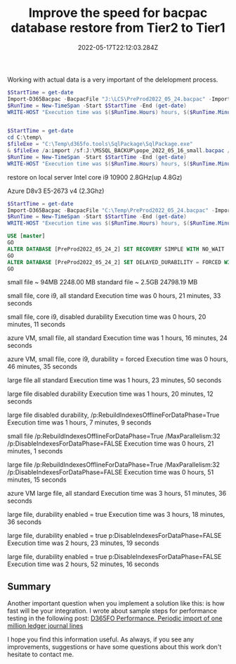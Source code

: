 ﻿---
title: "Improve the speed for bacpac database restore from Tier2 to Tier1"
date: "2022-05-17T22:12:03.284Z"
tags: ["XppDEVTutorial", "Integration"]
path: "/performance-restoretier2"
featuredImage: "./logo.png"
excerpt: "The blog post describes a sample approach to implement recurring file-based integration in D365FO using X++"
---

Working with actual data is a very important of the delelopment process.  

```powershell
$StartTime = get-date 
Import-D365Bacpac -BacpacFile "J:\LCS\PreProd2022_05_24.bacpac" -ImportModeTier1 -NewDatabaseName PreProd2022_05_24_2
$RunTime = New-TimeSpan -Start $StartTime -End (get-date) 
WRITE-HOST "Execution time was $($RunTime.Hours) hours, $($RunTime.Minutes) minutes, $($RunTime.Seconds) seconds" 


$StartTime = get-date 
cd C:\temp\
$fileExe = "C:\Temp\d365fo.tools\SqlPackage\SqlPackage.exe"
& $fileExe /a:import /sf:J:\MSSQL_BACKUP\pope_2022_05_16_small.bacpac /tsn:localhost /tdn:pope_2022_05_16_small_sp_ind  /p:RebuildIndexesOfflineForDataPhase=True /MaxParallelism:32 /p:DisableIndexesForDataPhase=FALSE
$RunTime = New-TimeSpan -Start $StartTime -End (get-date) 
WRITE-HOST "Execution time was $($RunTime.Hours) hours, $($RunTime.Minutes) minutes, $($RunTime.Seconds) seconds" 


```

restore on local server
Intel core i9 10900 2.8GHz(up 4.8Gz)

Azure D8v3 E5-2673 v4  (2.3Ghz)

```powershell 
$StartTime = get-date 
Import-D365Bacpac -BacpacFile "C:\Temp\PreProd2022_05_24.bacpac" -ImportModeTier1 -NewDatabaseName PreProd2022_05_24_2  -DatabaseServer "SDS-WS83" -SqlUser denis -SqlPwd "Pass" 
$RunTime = New-TimeSpan -Start $StartTime -End (get-date) 
WRITE-HOST "Execution time was $($RunTime.Hours) hours, $($RunTime.Minutes) minutes, $($RunTime.Seconds) seconds" 
```

```SQL
USE [master]
GO
ALTER DATABASE [PreProd2022_05_24_2] SET RECOVERY SIMPLE WITH NO_WAIT
GO
ALTER DATABASE [PreProd2022_05_24_2] SET DELAYED_DURABILITY = FORCED WITH NO_WAIT
GO
```

small file ~ 94MB  2248.00 MB
standard file ~ 2.5GB  24798.19 MB

small file, core i9, all standard
Execution time was 0 hours, 21 minutes, 33 seconds

small file, core i9, disabled durability
Execution time was 0 hours, 20 minutes, 11 seconds

azure VM, small file, all standard
Execution time was 1 hours, 16 minutes, 24 seconds

azure VM, small file, core i9, durability = forced
Execution time was 0 hours, 46 minutes, 35 seconds

large file all standard 
Execution time was 1 hours, 23 minutes, 50 seconds

large file disabled durability
Execution time was 1 hours, 20 minutes, 12 seconds

large file disabled durability, /p:RebuildIndexesOfflineForDataPhase=True
Execution time was 1 hours, 7 minutes, 9 seconds

small file /p:RebuildIndexesOfflineForDataPhase=True /MaxParallelism:32 /p:DisableIndexesForDataPhase=FALSE
Execution time was 0 hours, 21 minutes, 1 seconds

large file /p:RebuildIndexesOfflineForDataPhase=True /MaxParallelism:32 /p:DisableIndexesForDataPhase=FALSE
Execution time was 0 hours, 51 minutes, 15 seconds

azure VM
large file, all standard
Execution time was 3 hours, 51 minutes, 36 seconds

large file, durability enabled = true
Execution time was 3 hours, 18 minutes, 36 seconds

large file, durability enabled = true p:DisableIndexesForDataPhase=FALSE
Execution time was 2 hours, 23 minutes, 19 seconds

large file, durability enabled = true p:DisableIndexesForDataPhase=FALSE
Execution time was 2 hours, 52 minutes, 16 seconds

## Summary


Another important question when you implement a solution like this: is how fast will be your integration. I wrote about sample steps for performance testing in the following post: [D365FO Performance. Periodic import of one million ledger journal lines](https://denistrunin.com/xpptools-fileintegledgerperf/) 

I hope you find this information useful. As always, if you see any improvements, suggestions or have some questions about this work don't hesitate to contact me.